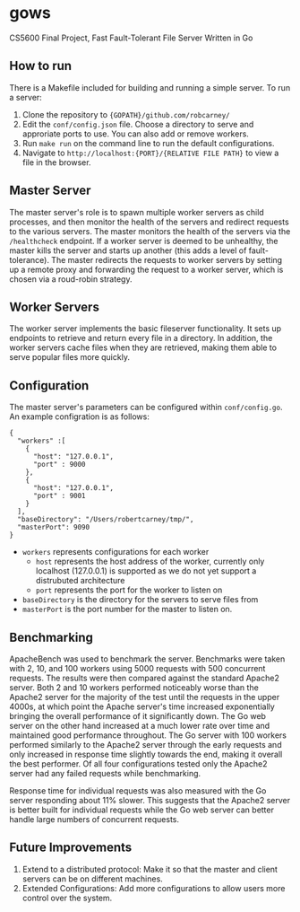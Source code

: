 # gows
CS5600 Final Project, Fast Fault-Tolerant File Server Written in Go

## How to run
There is a Makefile included for building and running a simple server. 
To run a server:
1. Clone the repository to `{GOPATH}/github.com/robcarney/`
2. Edit the `conf/config.json` file. Choose a directory to serve and approriate ports to use. You can also add or remove workers.
3. Run `make run` on the command line to run the default configurations.
4. Navigate to `http://localhost:{PORT}/{RELATIVE FILE PATH}` to view a file in the browser.

## Master Server
The master server's role is to spawn multiple worker servers as child processes, and then monitor the health of the servers and redirect requests to the various servers. The master monitors the health of the servers via the `/healthcheck` endpoint. If a worker server is deemed to be unhealthy, the master kills the server and starts up another (this adds a level of fault-tolerance). The master redirects the requests to worker servers by setting up a remote proxy and forwarding the request to a worker server, which is chosen via a roud-robin strategy.

## Worker Servers
The worker server implements the basic fileserver functionality. It sets up endpoints to retrieve and return every file in a directory. In addition, the worker servers cache files when they are retrieved, making them able to serve popular files more quickly. 

## Configuration
The master server's parameters can be configured within `conf/config.go`. An example configration is as follows:
```
{
  "workers" :[
    {
      "host": "127.0.0.1",
      "port" : 9000
    },
    {
      "host": "127.0.0.1",
      "port" : 9001
    }
  ],
  "baseDirectory": "/Users/robertcarney/tmp/",
  "masterPort": 9090
}
```
* `workers` represents configurations for each worker 
  * `host` represents the host address of the worker, currently only localhost (127.0.0.1) is supported as we do not yet support a distrubuted architecture
  * `port` represents the port for the worker to listen on
* `baseDirectory` is the directory for the servers to serve files from
* `masterPort` is the port number for the master to listen on.

## Benchmarking
ApacheBench was used to benchmark the server. Benchmarks were taken with 2, 10, and 100 workers using 5000 requests with 500 concurrent requests. The results were then compared against the standard Apache2 server. Both 2 and 10 workers performed noticeably worse than the Apache2 server for the majority of the test until the requests in the upper 4000s, at which point the Apache server's time increased exponentially bringing the overall performance of it significantly down. The Go web server on the other hand increased at a much lower rate over time and maintained good performance throughout. The Go server with 100 workers performed similarly to the Apache2 server through the early requests and only increased in response time slightly towards the end, making it overall the best performer. Of all four configurations tested only the Apache2 server had any failed requests while benchmarking.

Response time for individual requests was also measured with the Go server responding about 11% slower. This suggests that the Apache2 server is better built for individual requests while the Go web server can better handle large numbers of concurrent requests.

## Future Improvements
1. Extend to a distributed protocol: Make it so that the master and client servers can be on different machines.
2. Extended Configurations: Add more configurations to allow users more control over the system. 

